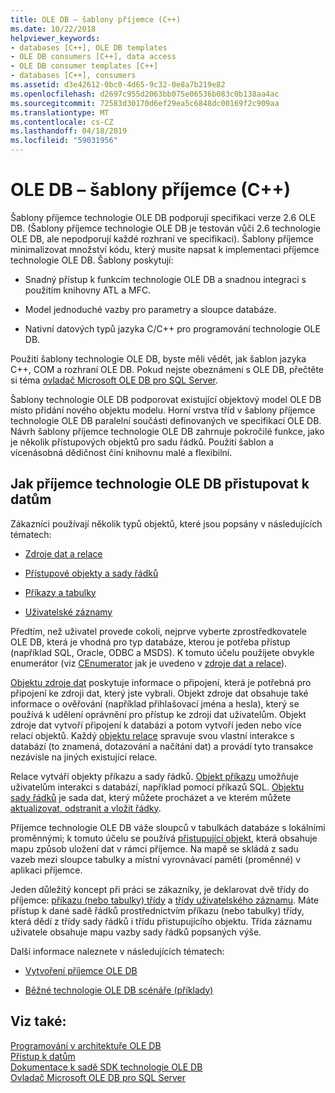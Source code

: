 ```yaml
---
title: OLE DB – šablony příjemce (C++)
ms.date: 10/22/2018
helpviewer_keywords:
- databases [C++], OLE DB templates
- OLE DB consumers [C++], data access
- OLE DB consumer templates [C++]
- databases [C++], consumers
ms.assetid: d3e42612-0bc0-4d65-9c32-0e8a7b219e82
ms.openlocfilehash: d2697c955d2063bb075e06536b083c0b138aa4ac
ms.sourcegitcommit: 72583d30170d6ef29ea5c6848dc00169f2c909aa
ms.translationtype: MT
ms.contentlocale: cs-CZ
ms.lasthandoff: 04/18/2019
ms.locfileid: "59031956"
---
```

# <a name="ole-db-consumer-templates-c"></a>OLE DB – šablony příjemce (C++)

Šablony příjemce technologie OLE DB podporují specifikaci verze 2.6 OLE DB. (Šablony příjemce technologie OLE DB je testován vůči 2.6 technologie OLE DB, ale nepodporují každé rozhraní ve specifikaci). Šablony příjemce minimalizovat množství kódu, který musíte napsat k implementaci příjemce technologie OLE DB. Šablony poskytují:

- Snadný přístup k funkcím technologie OLE DB a snadnou integraci s použitím knihovny ATL a MFC.

- Model jednoduché vazby pro parametry a sloupce databáze.

- Nativní datových typů jazyka C/C++ pro programování technologie OLE DB.

Použití šablony technologie OLE DB, byste měli vědět, jak šablon jazyka C++, COM a rozhraní OLE DB. Pokud nejste obeznámeni s OLE DB, přečtěte si téma [ovladač Microsoft OLE DB pro SQL Server](/sql/connect/oledb/oledb-driver-for-sql-server).

Šablony technologie OLE DB podporovat existující objektový model OLE DB místo přidání nového objektu modelu. Horní vrstva tříd v šablony příjemce technologie OLE DB paralelní součásti definovaných ve specifikaci OLE DB. Návrh šablony příjemce technologie OLE DB zahrnuje pokročilé funkce, jako je několik přístupových objektů pro sadu řádků. Použití šablon a vícenásobná dědičnost činí knihovnu malé a flexibilní.

## <a name="how-ole-db-consumers-access-data"></a>Jak příjemce technologie OLE DB přistupovat k datům

Zákazníci používají několik typů objektů, které jsou popsány v následujících tématech:

- [Zdroje dat a relace](../../data/oledb/data-sources-and-sessions.md)

- [Přístupové objekty a sady řádků](../../data/oledb/accessors-and-rowsets.md)

- [Příkazy a tabulky](../../data/oledb/commands-and-tables.md)

- [Uživatelské záznamy](../../data/oledb/user-records.md)

Předtím, než uživatel provede cokoli, nejprve vyberte zprostředkovatele OLE DB, která je vhodná pro typ databáze, kterou je potřeba přístup (například SQL, Oracle, ODBC a MSDS). K tomuto účelu použijete obvykle enumerátor (viz [CEnumerator](../../data/oledb/cenumerator-class.md) jak je uvedeno v [zdroje dat a relace](../../data/oledb/data-sources-and-sessions.md)).

[Objektu zdroje dat](../../data/oledb/data-sources-and-sessions.md) poskytuje informace o připojení, která je potřebná pro připojení ke zdroji dat, který jste vybrali. Objekt zdroje dat obsahuje také informace o ověřování (například přihlašovací jména a hesla), který se používá k udělení oprávnění pro přístup ke zdroji dat uživatelům. Objekt zdroje dat vytvoří připojení k databázi a potom vytvoří jeden nebo více relací objektů. Každý [objektu relace](../../data/oledb/data-sources-and-sessions.md) spravuje svou vlastní interakce s databází (to znamená, dotazování a načítání dat) a provádí tyto transakce nezávisle na jiných existující relace.

Relace vytváří objekty příkazu a sady řádků. [Objekt příkazu](../../data/oledb/commands-and-tables.md) umožňuje uživatelům interakci s databází, například pomocí příkazů SQL. [Objektu sady řádků](../../data/oledb/accessors-and-rowsets.md) je sada dat, který můžete procházet a ve kterém můžete [aktualizovat, odstranit a vložit řádky](../../data/oledb/updating-rowsets.md).

Příjemce technologie OLE DB váže sloupců v tabulkách databáze s lokálními proměnnými; k tomuto účelu se používá [přistupující objekt](../../data/oledb/accessors-and-rowsets.md), která obsahuje mapu způsob uložení dat v rámci příjemce. Na mapě se skládá z sadu vazeb mezi sloupce tabulky a místní vyrovnávací paměti (proměnné) v aplikaci příjemce.

Jeden důležitý koncept při práci se zákazníky, je deklarovat dvě třídy do příjemce: [příkazu (nebo tabulky) třídy](../../data/oledb/commands-and-tables.md) a [třídy uživatelského záznamu](../../data/oledb/user-records.md). Máte přístup k dané sadě řádků prostřednictvím příkazu (nebo tabulky) třídy, která dědí z třídy sady řádků i třídu přistupujícího objektu. Třída záznamu uživatele obsahuje mapu vazby sady řádků popsaných výše.

Další informace naleznete v následujících tématech:

- [Vytvoření příjemce OLE DB](../../data/oledb/creating-an-ole-db-consumer.md)

- [Běžné technologie OLE DB scénáře (příklady)](../../data/oledb/working-with-ole-db-consumer-templates.md)

## <a name="see-also"></a>Viz také:

[Programování v architektuře OLE DB](../../data/oledb/ole-db-programming.md)<br/>
[Přístup k datům](../data-access-in-cpp.md)<br/>
[Dokumentace k sadě SDK technologie OLE DB](/previous-versions/windows/desktop/ms722784(v=vs.85))<br/>
[Ovladač Microsoft OLE DB pro SQL Server](/sql/connect/oledb/oledb-driver-for-sql-server)
